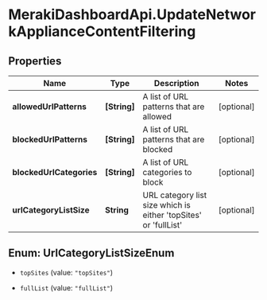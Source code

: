 # MerakiDashboardApi.UpdateNetworkApplianceContentFiltering

## Properties
Name | Type | Description | Notes
------------ | ------------- | ------------- | -------------
**allowedUrlPatterns** | **[String]** | A list of URL patterns that are allowed | [optional] 
**blockedUrlPatterns** | **[String]** | A list of URL patterns that are blocked | [optional] 
**blockedUrlCategories** | **[String]** | A list of URL categories to block | [optional] 
**urlCategoryListSize** | **String** | URL category list size which is either 'topSites' or 'fullList' | [optional] 


<a name="UrlCategoryListSizeEnum"></a>
## Enum: UrlCategoryListSizeEnum


* `topSites` (value: `"topSites"`)

* `fullList` (value: `"fullList"`)




